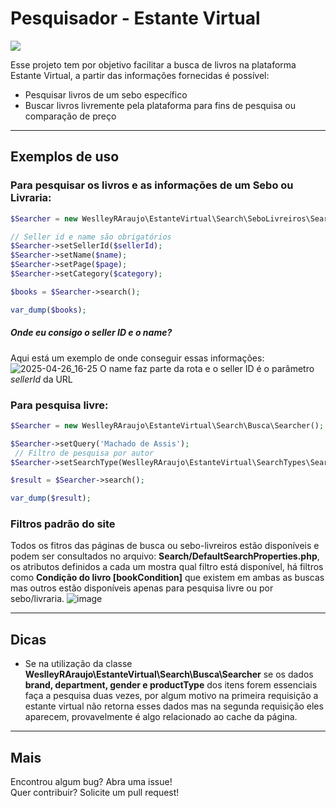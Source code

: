 # Pesquisador - Estante Virtual
![](https://img.shields.io/badge/PHP-8-green)

Esse projeto tem por objetivo facilitar a busca de livros na plataforma Estante Virtual, a partir das informações fornecidas é possível:
- Pesquisar livros de um sebo específico
- Buscar livros livremente pela plataforma para fins de pesquisa ou comparação de preço
---
## Exemplos de uso

### Para pesquisar os livros e as informações de um Sebo ou Livraria:
```php
$Searcher = new WeslleyRAraujo\EstanteVirtual\Search\SeboLivreiros\Searcher();

// Seller id e name são obrigatórios
$Searcher->setSellerId($sellerId);
$Searcher->setName($name);
$Searcher->setPage($page);
$Searcher->setCategory($category);

$books = $Searcher->search();

var_dump($books);
```

##### Onde eu consigo o seller ID e o name?
Aqui está um exemplo de onde conseguir essas informações:
![2025-04-26_16-25](https://github.com/user-attachments/assets/93959fc3-32c2-4015-9d24-9108b628544e)
O name faz parte da rota e o seller ID é o parâmetro *sellerId* da URL

### Para pesquisa livre:
```php
$Searcher = new WeslleyRAraujo\EstanteVirtual\Search\Busca\Searcher();

$Searcher->setQuery('Machado de Assis'); 
 // Filtro de pesquisa por autor
$Searcher->setSearchType(WeslleyRAraujo\EstanteVirtual\SearchTypes\SearchTypes::AUTOR);

$result = $Searcher->search();

var_dump($result);
```

### Filtros padrão do site

Todos os fitros das páginas de busca ou sebo-livreiros estão disponíveis e podem ser consultados no arquivo: **Search/DefaultSearchProperties.php**, os atributos definidos a cada um mostra qual filtro está disponível, há filtros como **Condição do livro [bookCondition]** que existem em ambas as buscas mas outros estão disponíveis apenas para pesquisa livre ou por sebo/livraria.
![image](https://github.com/user-attachments/assets/6ce71e2b-3bca-4e1e-8b48-f3fccc46ca12)

---
## Dicas
- Se na utilização da classe **WeslleyRAraujo\EstanteVirtual\Search\Busca\Searcher** se os dados **brand, department, gender e productType** dos itens forem essenciais faça a pesquisa duas vezes, por algum motivo na primeira requisição a estante virtual não retorna esses dados mas na segunda requisição eles aparecem, provavelmente é algo relacionado ao cache da página.

---
## Mais
Encontrou algum bug? Abra uma issue! <br>
Quer contribuir? Solicite um pull request!
